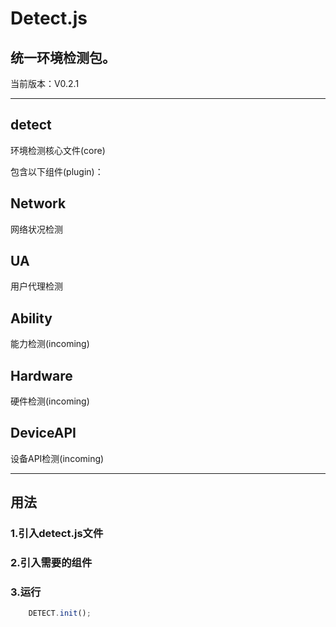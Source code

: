 # Detect.js

## 统一环境检测包。
当前版本：V0.2.1

---

## detect
环境检测核心文件(core)

包含以下组件(plugin)：

## Network
网络状况检测
## UA
用户代理检测
## Ability
能力检测(incoming)
## Hardware
硬件检测(incoming)
## DeviceAPI
设备API检测(incoming)

---

## 用法
### 1.引入detect.js文件
### 2.引入需要的组件
### 3.运行
```js
  	DETECT.init();
```







